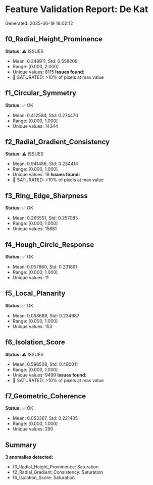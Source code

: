 # Feature Validation Report: De Kat
Generated: 2025-06-19 18:02:12

## f0_Radial_Height_Prominence
**Status:** ⚠️ ISSUES
- Mean: 0.348911, Std: 0.558209
- Range: [0.000, 2.000]
- Unique values: 8115
**Issues found:**
- 🚨 SATURATED: >10% of pixels at max value

## f1_Circular_Symmetry
**Status:** ✅ OK
- Mean: 0.412584, Std: 0.274470
- Range: [0.000, 1.000]
- Unique values: 14344

## f2_Radial_Gradient_Consistency
**Status:** ⚠️ ISSUES
- Mean: 0.941486, Std: 0.234414
- Range: [0.000, 1.000]
- Unique values: 19
**Issues found:**
- 🚨 SATURATED: >10% of pixels at max value

## f3_Ring_Edge_Sharpness
**Status:** ✅ OK
- Mean: 0.265551, Std: 0.257085
- Range: [0.000, 1.000]
- Unique values: 15681

## f4_Hough_Circle_Response
**Status:** ✅ OK
- Mean: 0.057860, Std: 0.231891
- Range: [0.000, 1.000]
- Unique values: 11

## f5_Local_Planarity
**Status:** ✅ OK
- Mean: 0.058689, Std: 0.234987
- Range: [0.000, 1.000]
- Unique values: 153

## f6_Isolation_Score
**Status:** ⚠️ ISSUES
- Mean: 0.596508, Std: 0.490011
- Range: [0.000, 1.000]
- Unique values: 9499
**Issues found:**
- 🚨 SATURATED: >10% of pixels at max value

## f7_Geometric_Coherence
**Status:** ✅ OK
- Mean: 0.053367, Std: 0.221435
- Range: [0.000, 1.000]
- Unique values: 290

## Summary
**3 anomalies detected:**
- f0_Radial_Height_Prominence: Saturation
- f2_Radial_Gradient_Consistency: Saturation
- f6_Isolation_Score: Saturation